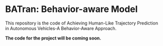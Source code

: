 # BATran: Behavior-aware Model
This repository is the code of Achieving Human-Like Trajectory Prediction in Autonomous Vehicles-A Behavior-Aware Approach.

**The code for the project will be coming soon.**

